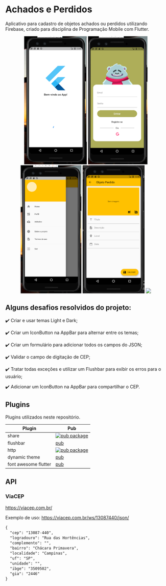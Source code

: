 # Achados e Perdidos

Aplicativo para cadastro de objetos achados ou perdidos utilizando Firebase, criado para disciplina de Programação Mobile com Flutter.

<p align="center">
    <img src="https://github.com/MateusPalomo/Lost-and-Found/blob/master/assets/screen2.PNG" height="400"/>
    <img src="https://github.com/MateusPalomo/Lost-and-Found/blob/master/assets/screen1.PNG" height="400"/>
    <img src="https://github.com/MateusPalomo/Lost-and-Found/blob/master/assets/screen3.PNG" height="400"/>
    <img src="https://github.com/MateusPalomo/Lost-and-Found/blob/master/assets/screen4.PNG" height="400"/>
    <img src="https://media.giphy.com/media/YSeyOnSInQLnJ1ht2i/giphy.gif" height="400" />
    
    
</p>

## Alguns desafios resolvidos do projeto:

:heavy_check_mark: Criar e usar temas Light e Dark;

:heavy_check_mark: Criar um IconButton na AppBar para alternar entre os temas;

:heavy_check_mark: Criar um formulário para adicionar todos os campos do JSON;

:heavy_check_mark: Validar o campo de digitação de CEP;

:heavy_check_mark: Tratar todas exceções e utilizar um Flushbar para exibir os erros para o usuário;

:heavy_check_mark: Adicionar um IconButton na AppBar para compartilhar o CEP.

## Plugins
Plugins utilizados neste repositório.

| Plugin | Pub |
|--------|-----|
| share | [![pub package](https://img.shields.io/pub/v/share.svg)](https://pub.dev/packages/share) |
| flushbar |[pub](https://pub.dev/packages/flushbar) |
| http | [![pub package](https://img.shields.io/pub/v/http.svg)](https://pub.dev/packages/http) |
| dynamic theme |[pub](https://pub.dev/packages/dynamic_theme#-readme-tab-) |
| font awesome flutter |[pub](https://pub.dev/packages/font_awesome_flutter) |

## API

### ViaCEP
https://viacep.com.br/

Exemplo de uso: https://viacep.com.br/ws/13087440/json/
```
{
  "cep": "13087-440",
  "logradouro": "Rua das Hortências",
  "complemento": "",
  "bairro": "Chácara Primavera",
  "localidade": "Campinas",
  "uf": "SP",
  "unidade": "",
  "ibge": "3509502",
  "gia": "2446"
}

```
